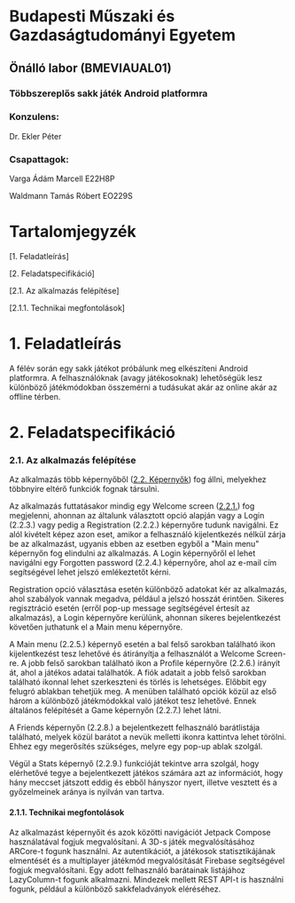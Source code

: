 # Budapesti Műszaki és Gazdaságtudományi Egyetem

## Önálló labor (BMEVIAUAL01)

### Többszereplős sakk játék Android platformra


### Konzulens:

Dr. Ekler Péter

### Csapattagok:

Varga Ádám Marcell E22H8P

Waldmann Tamás Róbert EO229S

# Tartalomjegyzék

[1. Feladatleírás]

[2. Feladatspecifikáció]

[2.1. Az alkalmazás felépítése]

[2.1.1. Technikai megfontolások]

# 1. Feladatleírás

A félév során egy sakk játékot próbálunk meg elkészíteni Android platformra. A felhasználóknak (avagy játékosoknak) lehetőségük lesz különböző játékmódokban összemérni a tudásukat akár az online akár az offline térben.

# 2. Feladatspecifikáció

### 2.1. Az alkalmazás felépítése

Az alkalmazás több képernyőből ([2.2. Képernyők](#_sgpbq5yniagt)) fog állni, melyekhez többnyire eltérő funkciók fognak társulni.

Az alkalmazás futtatásakor mindig egy Welcome screen ([2.2.1.](#_1khwmu4fgclo)) fog megjelenni, ahonnan az általunk választott opció alapján vagy a Login (2.2.3.) vagy pedig a Registration (2.2.2.) képernyőre tudunk navigálni. Ez alól kivételt képez azon eset, amikor a felhasználó kijelentkezés nélkül zárja be az alkalmazást, ugyanis ebben az esetben egyből a "Main menu" képernyőn fog elindulni az alkalmazás. A Login képernyőről el lehet navigálni egy Forgotten password (2.2.4.) képernyőre, ahol az e-mail cím segítségével lehet jelszó emlékeztetőt kérni.

Registration opció választása esetén különböző adatokat kér az alkalmazás, ahol szabályok vannak megadva, például a jelszó hosszát érintően. Sikeres regisztráció esetén (erről pop-up message segítségével értesít az alkalmazás), a Login képernyőre kerülünk, ahonnan sikeres bejelentkezést követően juthatunk el a Main menu képernyőre.

A Main menu (2.2.5.) képernyő esetén a bal felső sarokban található ikon kijelentkezést tesz lehetővé és átirányítja a felhasználót a Welcome Screen-re. A jobb felső sarokban található ikon a Profile képernyőre (2.2.6.) irányít át, ahol a játékos adatai találhatók. A fiók adatait a jobb felső sarokban található ikonnal lehet szerkeszteni és törlés is lehetséges. Előbbit egy felugró ablakban tehetjük meg. A menüben található opciók közül az első három a különböző játékmódokkal való játékot tesz lehetővé. Ennek általános felépítését a Game képernyőn (2.2.7.) lehet látni.

A Friends képernyőn (2.2.8.) a bejelentkezett felhasználó barátlistája található, melyek közül barátot a nevük melletti ikonra kattintva lehet törölni. Ehhez egy megerősítés szükséges, melyre egy pop-up ablak szolgál.

Végül a Stats képernyő (2.2.9.) funkcióját tekintve arra szolgál, hogy elérhetővé tegye a bejelentkezett játékos számára azt az információt, hogy hány meccset játszott eddig és ebből hányszor nyert, illetve vesztett és a győzelmeinek aránya is nyilván van tartva.

#### 2.1.1. Technikai megfontolások

Az alkalmazást képernyőit és azok közötti navigációt Jetpack Compose használatával fogjuk megvalósítani. A 3D-s játék megvalósításához ARCore-t fogunk használni. Az autentikációt, a játékosok statisztikájának elmentését és a multiplayer játékmód megvalósítását Firebase segítségével fogjuk megvalósítani. Egy adott felhasználó barátainak listájához LazyColumn-t fogunk alkalmazni. Mindezek mellett REST API-t is használni fogunk, például a különböző sakkfeladványok eléréséhez.